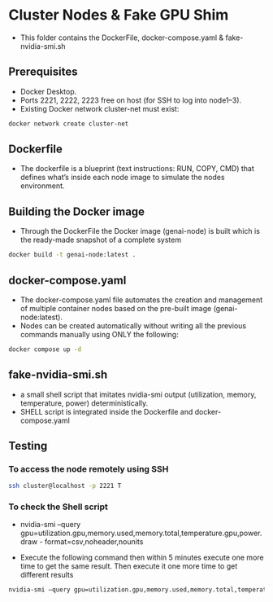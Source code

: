 # Cluster Nodes & Fake GPU Shim
- This folder contains the DockerFile, docker-compose.yaml & fake-nvidia-smi.sh

## Prerequisites
- Docker Desktop.
- Ports 2221, 2222, 2223 free on host (for SSH to log into node1–3).
- Existing Docker network cluster-net must exist:
```bash
docker network create cluster-net
```
## Dockerfile
- The dockerfile is a blueprint (text instructions: RUN, COPY, CMD) that defines what’s inside each node image to simulate the nodes environment.

## Building the Docker image
- Through the DockerFile the Docker image (genai-node) is built which is the ready-made snapshot of a complete system
```bash
docker build -t genai-node:latest .
```
## docker-compose.yaml
- The docker-compose.yaml file automates the creation and management of multiple container nodes based on the pre-built image (genai-node:latest).
- Nodes can be created automatically without writing all the previous commands manually using ONLY the following:
```bash
docker compose up -d
```
## fake-nvidia-smi.sh
- a small shell script that imitates nvidia-smi output (utilization, memory, temperature, power) deterministically.
- SHELL script is integrated inside the Dockerfile and docker-compose.yaml

## Testing
### To access the node remotely using SSH
```bash
ssh cluster@localhost -p 2221 T
```
### To check the Shell script
- nvidia-smi –query gpu=utilization.gpu,memory.used,memory.total,temperature.gpu,power.draw - format=csv,noheader,nounits

- Execute the following command then within 5 minutes execute one more time to get the same result. Then execute it one more time to get different results
```bash
nvidia-smi –query gpu=utilization.gpu,memory.used,memory.total,temperature.gpu,power.draw - format=csv,noheader,nounits
```